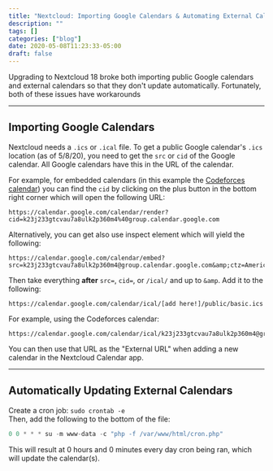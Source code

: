 ```yaml
---
title: "Nextcloud: Importing Google Calendars & Automating External Cals"
description: ""
tags: []
categories: ["blog"]
date: 2020-05-08T11:23:33-05:00
draft: false
---
```


Upgrading to Nextcloud 18 broke both importing public Google calendars and external calendars so that they don't update automatically. Fortunately, both of these issues have workarounds<br>

---

## Importing Google Calendars

Nextcloud needs a `.ics` or `.ical` file. To get a public Google calendar's `.ics` location (as of 5/8/20), you need to get the `src` or `cid` of the Google calendar. All Google calendars have this in the URL of the calendar. 


For example, for embedded calendars (in this example the [Codeforces calendar](https://codeforces.com/calendar)) you can find the `cid` by clicking on the plus button in the bottom right corner which will open the following URL:

```
https://calendar.google.com/calendar/render?cid=k23j233gtcvau7a8ulk2p360m4%40group.calendar.google.com
```

Alternatively, you can get also use inspect element which will yield the following:

```
https://calendar.google.com/calendar/embed?src=k23j233gtcvau7a8ulk2p360m4@group.calendar.google.com&amp;ctz=America/Chicago&amp;hl=en&amp;wkst=1
```

Then take everything **after** `src=`, `cid=`, or `/ical/` and up to `&amp`. Add it to the following:

```
https://calendar.google.com/calendar/ical/[add here!]/public/basic.ics
```

For example, using the Codeforces calendar:

```
https://calendar.google.com/calendar/ical/k23j233gtcvau7a8ulk2p360m4@group.calendar.google.com/public/basic.ics
```

You can then use that URL as the "External URL" when adding a new calendar in the Nextcloud Calendar app. 


---

## Automatically Updating External Calendars

Create a cron job: `sudo crontab -e`<br>
Then, add the following to the bottom of the file: 
```php
0 0 * * * su -m www-data -c "php -f /var/www/html/cron.php"
```
This will result at 0 hours and 0 minutes every day cron being ran, which will update the calendar(s).
